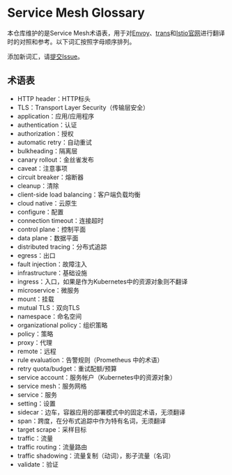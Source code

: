 # Service Mesh Glossary

本仓库维护的是Service Mesh术语表，用于对[Envoy](https://github.com/servicemesher/envoy)、[trans](https://github.com/servicemesher/trans)和[Istio官网](https://github.com/istio/istio.github.io)进行翻译时的对照和参考。以下词汇按照字母顺序排列。

添加新词汇，请[提交Issue](https://github.com/servicemesher/glossary/issues/new)。

## 术语表

- HTTP header：HTTP标头
- TLS：Transport Layer Security（传输层安全）
- application：应用/应用程序
- authentication：认证
- authorization：授权
- automatic retry：自动重试
- bulkheading：隔离层
- canary rollout：金丝雀发布
- caveat：注意事项
- circuit breaker：熔断器
- cleanup：清除
- client-side load balancing：客户端负载均衡
- cloud native：云原生
- configure：配置
- connection timeout：连接超时
- control plane：控制平面
- data plane：数据平面
- distributed tracing：分布式追踪
- egress：出口
- fault injection：故障注入
- infrastructure：基础设施
- ingress：入口，如果是作为Kubernetes中的资源对象则不翻译
- microservice：微服务
- mount：挂载
- mutual TLS：双向TLS
- namespace：命名空间
- organizational policy：组织策略
- policy：策略
- proxy：代理
- remote：远程
- rule evaluation：告警规则（Prometheus 中的术语）
- retry quota/budget：重试配额/预算
- service account：服务帐户（Kubernetes中的资源对象）
- service mesh：服务网格
- service：服务
- setting：设置
- sidecar：边车，容器应用的部署模式中的固定术语，无须翻译
- span：跨度，在分布式追踪中作为特有名词，无须翻译
- target scrape：采样目标
- traffic：流量
- traffic routing：流量路由
- traffic shadowing：流量复制（动词），影子流量（名词）
- validate：验证

